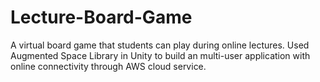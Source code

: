 # Lecture-Board-Game
A virtual board game that students can play during online lectures. Used Augmented Space Library in Unity to build an multi-user application with online connectivity through AWS cloud service.
